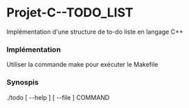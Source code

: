 # Projet-C--TODO_LIST
Implémentation d'une structure de to-do liste en langage C++

### Implémentation
Utiliser la commande make pour exécuter le Makefile

### Synospis
./todo [ --help ] [ --file ] COMMAND
